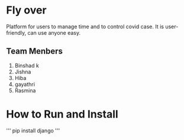 # Fly over
 Platform for users to manage time and to control covid case.
It is user-friendly, can use anyone easy.

## Team Menbers 
1. Binshad k
2. Jishna
3. Hiba
4. gayathri
5. Rasmina

# How to Run and Install
'''
pip install django
'''
